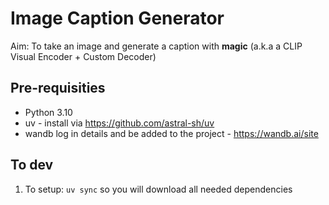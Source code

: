 # Image Caption Generator

Aim: To take an image and generate a caption with **magic** (a.k.a a CLIP Visual Encoder + Custom Decoder)

## Pre-requisities 
- Python 3.10
- uv - install via https://github.com/astral-sh/uv
- wandb log in details and be added to the project - https://wandb.ai/site

## To dev
1. To setup: `uv sync` so you will download all needed dependencies